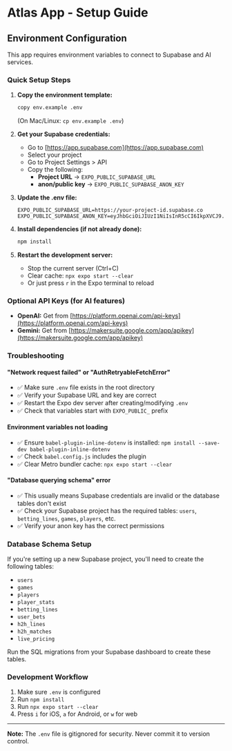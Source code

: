 # Atlas App - Setup Guide

## Environment Configuration

This app requires environment variables to connect to Supabase and AI services.

### Quick Setup Steps

1. **Copy the environment template:**

   ```bash
   copy env.example .env
   ```

   (On Mac/Linux: `cp env.example .env`)

2. **Get your Supabase credentials:**

   - Go to [https://app.supabase.com](https://app.supabase.com)
   - Select your project
   - Go to Project Settings > API
   - Copy the following:
     - **Project URL** → `EXPO_PUBLIC_SUPABASE_URL`
     - **anon/public key** → `EXPO_PUBLIC_SUPABASE_ANON_KEY`

3. **Update the .env file:**

   ```env
   EXPO_PUBLIC_SUPABASE_URL=https://your-project-id.supabase.co
   EXPO_PUBLIC_SUPABASE_ANON_KEY=eyJhbGciOiJIUzI1NiIsInR5cCI6IkpXVCJ9...
   ```

4. **Install dependencies (if not already done):**

   ```bash
   npm install
   ```

5. **Restart the development server:**
   - Stop the current server (Ctrl+C)
   - Clear cache: `npx expo start --clear`
   - Or just press `r` in the Expo terminal to reload

### Optional API Keys (for AI features)

- **OpenAI:** Get from [https://platform.openai.com/api-keys](https://platform.openai.com/api-keys)
- **Gemini:** Get from [https://makersuite.google.com/app/apikey](https://makersuite.google.com/app/apikey)

### Troubleshooting

#### "Network request failed" or "AuthRetryableFetchError"

- ✅ Make sure `.env` file exists in the root directory
- ✅ Verify your Supabase URL and key are correct
- ✅ Restart the Expo dev server after creating/modifying `.env`
- ✅ Check that variables start with `EXPO_PUBLIC_` prefix

#### Environment variables not loading

- ✅ Ensure `babel-plugin-inline-dotenv` is installed: `npm install --save-dev babel-plugin-inline-dotenv`
- ✅ Check `babel.config.js` includes the plugin
- ✅ Clear Metro bundler cache: `npx expo start --clear`

#### "Database querying schema" error

- ✅ This usually means Supabase credentials are invalid or the database tables don't exist
- ✅ Check your Supabase project has the required tables: `users`, `betting_lines`, `games`, `players`, etc.
- ✅ Verify your anon key has the correct permissions

### Database Schema Setup

If you're setting up a new Supabase project, you'll need to create the following tables:

- `users`
- `games`
- `players`
- `player_stats`
- `betting_lines`
- `user_bets`
- `h2h_lines`
- `h2h_matches`
- `live_pricing`

Run the SQL migrations from your Supabase dashboard to create these tables.

### Development Workflow

1. Make sure `.env` is configured
2. Run `npm install`
3. Run `npx expo start --clear`
4. Press `i` for iOS, `a` for Android, or `w` for web

---

**Note:** The `.env` file is gitignored for security. Never commit it to version control.

